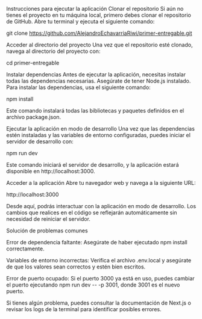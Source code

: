 Instrucciones para ejecutar la aplicación
Clonar el repositorio
Si aún no tienes el proyecto en tu máquina local, primero debes clonar el repositorio de GitHub. Abre tu terminal y ejecuta el siguiente comando:

git clone https://github.com/AlejandroEchavarriaRiwi/primer-entregable.git


Acceder al directorio del proyecto
Una vez que el repositorio esté clonado, navega al directorio del proyecto con:

cd primer-entregable

Instalar dependencias
Antes de ejecutar la aplicación, necesitas instalar todas las dependencias necesarias. Asegúrate de tener Node.js instalado. Para instalar las dependencias, usa el siguiente comando:

npm install

Este comando instalará todas las bibliotecas y paquetes definidos en el archivo package.json.

Ejecutar la aplicación en modo de desarrollo
Una vez que las dependencias estén instaladas y las variables de entorno configuradas, puedes iniciar el servidor de desarrollo con:

npm run dev

Este comando iniciará el servidor de desarrollo, y la aplicación estará disponible en http://localhost:3000.

Acceder a la aplicación
Abre tu navegador web y navega a la siguiente URL:

http://localhost:3000

Desde aquí, podrás interactuar con la aplicación en modo de desarrollo. Los cambios que realices en el código se reflejarán automáticamente sin necesidad de reiniciar el servidor.

Solución de problemas comunes

Error de dependencia faltante: Asegúrate de haber ejecutado npm install correctamente.

Variables de entorno incorrectas: Verifica el archivo .env.local y asegúrate de que los valores sean correctos y estén bien escritos.

Error de puerto ocupado: Si el puerto 3000 ya está en uso, puedes cambiar el puerto ejecutando npm run dev -- -p 3001, donde 3001 es el nuevo puerto.

Si tienes algún problema, puedes consultar la documentación de Next.js o revisar los logs de la terminal para identificar posibles errores.

